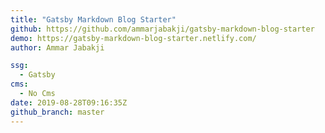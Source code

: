 ```yaml
---
title: "Gatsby Markdown Blog Starter"
github: https://github.com/ammarjabakji/gatsby-markdown-blog-starter
demo: https://gatsby-markdown-blog-starter.netlify.com/
author: Ammar Jabakji

ssg:
  - Gatsby
cms:
  - No Cms
date: 2019-08-28T09:16:35Z
github_branch: master
---
```

